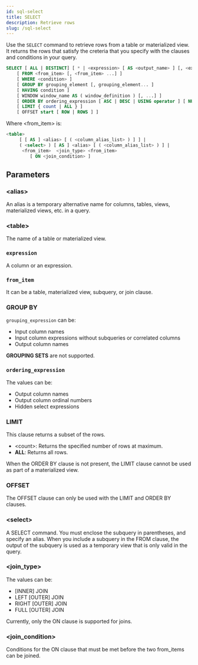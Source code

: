 ```yaml
---
id: sql-select
title: SELECT
description: Retrieve rows
slug: /sql-select
---
```


Use the `SELECT` command to retrieve rows from a table or materialized view. It returns the rows that satisfy the creteria that you specify with the clauses and conditions in your query.


```sql
SELECT [ ALL | DISTINCT] [ * | <expression> [ AS <output_name> ] [, <expression> [ AS <output_name> ]...] ]
    [ FROM <from_item> [, <from_item> ...] ]
    [ WHERE <condition> ]
    [ GROUP BY grouping_element [, grouping_element... ]
    [ HAVING condition ]
    [ WINDOW window_name AS ( window_definition ) [, ...] ]
    [ ORDER BY ordering_expression [ ASC | DESC | USING operator ] [ NULLS { FIRST | LAST } ] [, ...] ]
    [ LIMIT { count | ALL } ]
    [ OFFSET start [ ROW | ROWS ] ]
```
Where \<from_item\> is:
```sql
<table>
     [ [ AS ] <alias> [ ( <column_alias_list> ) ] ] |
     ( <select> ) [ AS ] <alias> [ ( <column_alias_list> ) ] |
      <from_item>  <join_type> <from_item>
         [ ON <join_condition> ]
```

## Parameters

### <alias\>

An alias is a temporary alternative name for columns, tables, views, materialized views, etc. in a query.

### <table\>

The name of a table or materialized view.

### `expression`

A column or an expression.

### `from_item`

It can be a table, materialized view, subquery, or join clause.

### GROUP BY

`grouping_expression` can be:
- Input column names
- Input column expressions without subqueries or correlated columns
- Output column names

**GROUPING SETS** are not supported.


### `ordering_expression` 

The values can be:
- Output column names
- Output column ordinal numbers
- Hidden select expressions

### LIMIT

This clause returns a subset of the rows.

- <count\>: Returns the specified number of rows at maximum.
- **ALL**: Returns all rows.

When the ORDER BY clause is not present, the LIMIT clause cannot be used as part of a materialized view.

### OFFSET

The OFFSET clause can only be used with the LIMIT and ORDER BY clauses.

### <select\>

A SELECT command. You must enclose the subquery in parentheses, and specify an alias.
When you include a subquery in the FROM clause, the output of the subquery is used as a temporary view that is only valid in the query.

### <join_type\>

The values can be: 
- [INNER] JOIN
- LEFT [OUTER] JOIN
- RIGHT [OUTER] JOIN
- FULL [OUTER] JOIN

Currently, only the ON clause is supported for joins.

### <join_condition\>

Conditions for the ON clause that must be met before the two from_items can be joined.

